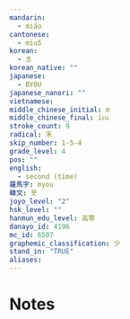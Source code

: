 ```yaml
---
mandarin:
  - miǎo
cantonese:
  - miu5
korean:
  - 초
korean_native: ""
japanese:
  - BYOU
japanese_nanori: ""
vietnamese:
middle_chinese_initial: m
middle_chinese_final: iᴇu
stroke_count: 9
radical: 禾
skip_number: 1-5-4
grade_level: 4
pos: ""
english:
  - second (time)
羅馬字: myou
韓文: 묫
joyo_level: "2"
hsk_level: ""
hanmun_edu_level: 高等
danayo_id: 4196
mc_id: 6507
graphemic_classification: 少
stand_in: "TRUE"
aliases:
---
```


# Notes
